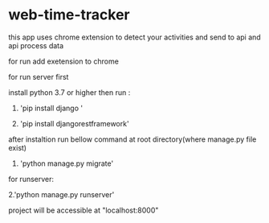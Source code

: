 # web-time-tracker
this app uses chrome extension to detect your activities and send to api and api process data


for run add exetension to chrome 

for run server first


install python 3.7 or higher
then run :

 1. 'pip install django '
 
 2. 'pip install djangorestframework'
 
 
 after instaltion run bellow command at root directory(where manage.py file exist)
 
 
 1. 'python manage.py migrate'
 
 
 for runserver:
 
 
 2.'python manage.py runserver'
 
 
 project will be accessible at "localhost:8000"
 
